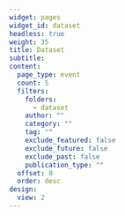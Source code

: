 ```yaml
---
widget: pages
widget_id: dataset
headless: true
weight: 35
title: Dataset
subtitle: 
content:
  page_type: event
  count: 5
  filters:
    folders:
      - dataset
    author: ""
    category: ""
    tag: ""
    exclude_featured: false
    exclude_future: false
    exclude_past: false
    publication_type: ""
  offset: 0
  order: desc
design:
  view: 2
---
```

